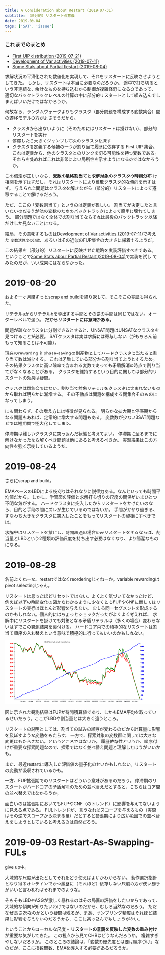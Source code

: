 ```yaml
---
title: A Consideration about Restart (2019-07-31)
subtitle: （部分的）リスタートの意義
date: 2019-09-04
tags: ['SAT', 'issue']
---
```


### これまでのまとめ

- [First UIP distribution (2019-07-21)](/2019/2019-07-21-first-UIP-distribution/)
- [Development of Var activities (2019-07-11)](/2019/2019-07-11-varact-distribution/)
- [Some Stats about Partial Restart (2019-08-04)](/2019/4f2a110a30ee837b/obs/)

求解状況の平滑化された数値化を実現して、それをリスタートに反映させようとしてきた。
しかし、リスタートは本当に必要なのだろうか。
途中で打ち切るという非連続な、余計なものを持ち込むから制御が複雑怪奇になるのであって、
適切なバックトラックレベルの計算の中に部分的リスタートとして組み込んでしまえばいいだけではなかろうか。

何故なら、ランダムウォークよりもクラスタ（部分問題を構成する変数集合）間の遷移モデルの方がよさそうだから。

- クラスタから出ないように（そのためにはリスタートは掛けない）、部分的リスタートを実行
- 停滞したら大きくジャンプして次のクラスタを探す
- クラスタを定義する候補の一つが割り当て履歴に依存する First UIP 集合。
  これは定義から、他のクラスタとのリンクを切る可能性を持つ変数である。
  それらを集めればこれは非常によい局所性を示すようになるのではなかろうか。

この仮定が正しいなら、**変数の最終割当て**と**求解対象のクラスタの時刻分布**
は相関を示すはずだし、それはリスタートにより離散クラスタ的な傾向を示すはず。
与えられた問題はクラスタを解きながら（部分的）リスタートによって遷移することで解けるだろう。

ただ、ここの「変数割当て」というのは定義が難しい。
割当てが決定したと言いたいのだろうが他の変数のためのバックトラックによって簡単に壊れてしまう。
部分問題ではなく全体での割り当てならそれは最後のバックトラック以降だけしか見ないことになる。

結局、その意味するものは[Development of Var activities (2019-07-11)](/2019/2019-07-11-varact-distribution/)で考えた
`変数活性度の分散`、あるいはその近似のFUP集合の大きさに帰着するようだ。

この結果を（部分的）リスタートに反映させた戦略を実装評価すべきである。
ということで[Some Stats about Partial Restart (2019-08-04)](/2019/4f2a110a30ee837b/obs/)で実装を試し
てみたのだが、いい成果にはならなかった。

# 2019-08-20

およそ一ヶ月間ずっとscrap and buildを繰り返して、そこそこの実証も得られた。

リテラルaからリテラルbを導出する手間とその逆の手間は同じではない。オーダーレベルで違う。
**だからリスタートには意味がある。**

問題が疎なクラスタに分割できるとすると、UNSAT問題はUNSATなクラスタを見つけることが必要。
SATクラスタは実は求解には寄与しない（がもちろん前もって知ることは不可能）。

現在のrewarding & phase-savingの副産物としてハードクラスタに当たると割り当て数は減少する。
これは矛盾している部分から割り当てようとするため。
その結果クラスタに高い確率で含まれる変数であっても矛盾解消の時点で割り当てがなくなることがある。
クラスタを維持するという目的に関しては部分的リスタートの効果は疑問。

クラスタは閉集合ではない。割り当て対象リテラルをクラスタに含まれないものから取れば明らかに漸増する。
その不動点は問題を構成する閉集合そのものになってしまう。

にも関わらず、その増え方には特徴が見られる。
明らかな拡大期と停滞期からなる問題もあれば、定常的に増大する問題もある。
変数数が少ない3SAT問題などでは短期間で極大化してしまう。

停滞期は難しいクラスタに突っ込んだ状態と考えてよい。
停滞期に至るまでに解けなかったなら解くべき問題は他にあると考えるべきか。
実験結果はこの方向性を強く示唆しているようだ。

# 2019-08-24

さらにscrap and build。

EMAベースのLBDによる枝刈りはそれなりに説得力ある。なんといっても時間平均値だから。
しかし、学習節の評価と求解打ち切りの尺度の関係がいまひとつ不明な気がする。
ハードクラスタに突入したからリスタートをかけたいのなら、目的と手段の間にズレが生じているのではないか。
手間がかかり過ぎる、すなわち大きなクラスタに突入したことをもってリスタートの契機にすべきでは。

求解中はリスタートを禁止し、時間超過の場合のみリスタートをするならば、割当量とLBDという2種類の評価尺度を持ち出す必要はなくなり、より簡潔なものになる。

# 2019-08-28

名前よくねーな、restartではなくreorderingじゃねーか。variable rewardingはpivot selectingじゃん。

リスタートは思ったほどリセットではない。よくよく気づいてなかったけど、
例えば以下の時間変化の図からわかるように少なくともFUPやCNFに関してはリスタートの実行はほとんど影響を与えない。
むしろ同一セグメントを形成するのかもしれない。個人的にはちょっとショックだったがよくよく考えれば、
求解中にリスタートを掛けても対象となる矛盾リテラルは（多くの場合）変わらないはずでこの観測結果を裏付ける。
ハードコア内での積極的なリスタートは割当て順序の入れ替えという意味で積極的に行ってもいいのかもしれない。

![](/img/2019/08-28/effect-of-restarts.png)

図に示された観測結果はFUPが時間積算値であり、しかもEMA平均を取っているせいだろう。ここがLBDや割当量とは大きく違うところ。

リスタートの説明としては、割当ての試みの順序が変わるのだから計算量に影響を及ぼすような変動をもたらす。
一方で、探索対象の変数群に関しては大きな変更はもたらさない。というところではないか。
履歴依存性というか、順序付けが重要な探索問題なので、探索ではなく並べ替え問題と理解したほうがいいかも。

また、最近restartに導入した評価値の量子化のせいかもしれない。リスタートの変動が吸収されているかも。

一方、FUP拡張期でのリスタートはどういう意味があるのだろう。
停滞期のリスタートがハードコアの矛盾解消のための並べ替えだとすると、こちらはコア間の並べ替えではなかろうか。

面白いのは拡張期においてもFUPやCNF（のトレンド）に影響を与えてないように見える点である。
FULトレンドが、言うなればスコープを与えるもの（実際はその逆でスコープから決まる量）だとすると拡張期により広い範囲での並べ替えをしようとしていると考えるのは自然だろう。

# 2019-09-03 Restart-As-Swapping-FULs

give up中。

大域的な尺度が出たとしてそれをどう使えばよいかわからない。
動作選択指針となり得るオンラインでかつ履歴に（それほど）依存しない尺度の方が使い勝手がいいと言われればそれまでのような。

そもそもLBDやASGが激しく暴れるのはその局面の評価をしたいからであって、大域的な傾向が知りたいわけではないのだから、むしろ当然なのだろう。
ただなぜ長さ25なのかという疑問は残るが、まあ、サンプリング精度はそれほど結果に影響を与えないのだろうから、ここに突っ込んでもしょうがない。

ということからローカルな尺度 + **リスタートの意義を反映した変数の重み付け** が重要な気がしてきた。
この視点から見てCHBはどうなんだろうか。
複雑すぎやしないだろうか。
このところの結論は、「変数の優先度とは要は順序づけ」なのだが、ここに指数関数、EMAを導入する必要があるだろうか。
